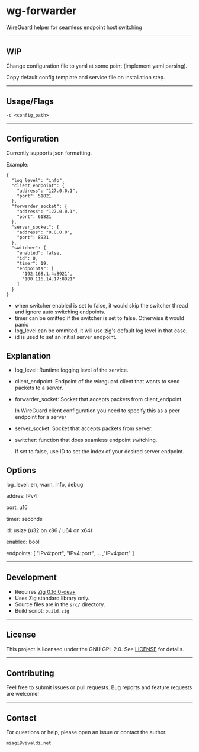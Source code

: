 # wg-forwarder
WireGuard helper for seamless endpoint host switching 

---

## WIP
Change configuration file to yaml at some point (implement yaml parsing).

Copy default config template and service file on installation step. 

---
## Usage/Flags
```
-c <config_path>
```
---

## Configuration
Currently supports json formatting.  

Example:
```
{
  "log_level": "info",
  "client_endpoint": {
    "address": "127.0.0.1",
    "port": 51821
  },
  "forwarder_socket": {
    "address": "127.0.0.1",
    "port": 61821
  },
  "server_socket": {
    "address": "0.0.0.0",
    "port": 8921
  },
  "switcher": {
    "enabled": false,
    "id": 0,
    "timer": 19,
    "endpoints": [
      "192.168.1.4:8921",
      "100.116.14.17:8921"
    ]
  }
}

```
- when switcher enabled is set to false, it would skip the switcher thread and ignore auto switching endpoints.
- timer can be omitted if the switcher is set to false. Otherwise it would panic 
- log_level can be ommited, it will use zig's default log level in that case.
- id is used to set an initial server endpoint. 

## Explanation
- log_level: Runtime logging level of the service.
- client_endpoint: Endpoint of the wireguard client that wants to send packets to a server.
- forwarder_socket: Socket that accepts packets from client_endpoint. 

  In WireGuard client configuration you need to specify this as a peer endpoint for a server
- server_socket: Socket that accepts packets from server.
- switcher: function that does seamless endpoint switching. 

  If set to false, use ID to set the index of your desired server endpoint.

## Options
log_level: err, warn, info, debug

addres: IPv4

port: u16

timer: seconds

id: usize (u32 on x86 / u64 on x64)

enabled: bool

endpoints: [ "IPv4:port", "IPv4:port", ... ,"IPv4:port" ]

---

## Development

* Requires [Zig 0.16.0-dev+](https://ziglang.org/download/)
* Uses Zig standard library only.
* Source files are in the `src/` directory.
* Build script: `build.zig`

---

## License 
This project is licensed under the GNU GPL 2.0. See [LICENSE](LICENSE) for details.

---

## Contributing

Feel free to submit issues or pull requests.
Bug reports and feature requests are welcome!

---

## Contact

For questions or help, please open an issue or contact the author.

```
miagi@vivaldi.net
```
